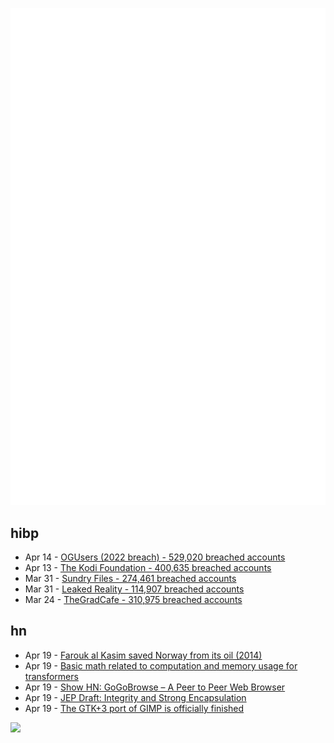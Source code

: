 ![Metrics](https://raw.githubusercontent.com/phixion/phixion/master/metrics.svg)

## hibp

<!--
for https://github.com/phixion/phixion/blob/main/.github/workflows/feeds.yml
-->
<!--START_SECTION:haveibeenpwnd-->
- Apr 14 - [OGUsers (2022 breach) - 529,020 breached accounts](https://haveibeenpwned.com/PwnedWebsites#OGUsers2022)
- Apr 13 - [The Kodi Foundation - 400,635 breached accounts](https://haveibeenpwned.com/PwnedWebsites#KodiFoundation)
- Mar 31 - [Sundry Files - 274,461 breached accounts](https://haveibeenpwned.com/PwnedWebsites#SundryFiles)
- Mar 31 - [Leaked Reality - 114,907 breached accounts](https://haveibeenpwned.com/PwnedWebsites#LeakedReality)
- Mar 24 - [TheGradCafe - 310,975 breached accounts](https://haveibeenpwned.com/PwnedWebsites#TheGradCafe)
<!--END_SECTION:haveibeenpwnd-->

## hn

<!--
for https://github.com/phixion/phixion/blob/main/.github/workflows/feeds.yml
-->
<!--START_SECTION:hn-->
- Apr 19 - [Farouk al Kasim saved Norway from its oil (2014)](https://psmag.com/environment/iraqi-vikings-farouk-al-kasim-norway-oil-72715)
- Apr 19 - [Basic math related to computation and memory usage for transformers](https://blog.eleuther.ai/transformer-math/)
- Apr 19 - [Show HN: GoGoBrowse – A Peer to Peer Web Browser](https://gogobrowse.com)
- Apr 19 - [JEP Draft: Integrity and Strong Encapsulation](https://openjdk.org/jeps/8305968)
- Apr 19 - [The GTK+3 port of GIMP is officially finished](https://twitter.com/zemarmot/status/1646272510701236229)
<!--END_SECTION:hn-->

<!--
for https://yhype.me
-->
![](https://hit.yhype.me/github/profile?user_id=13013670)
